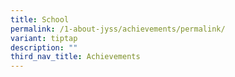 ```yaml
---
title: School
permalink: /1-about-jyss/achievements/permalink/
variant: tiptap
description: ""
third_nav_title: Achievements
---
```


